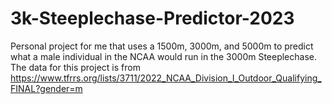 # 3k-Steeplechase-Predictor-2023
Personal project for me that uses a 1500m, 3000m, and 5000m to predict what a male individual in the NCAA would run in the 3000m Steeplechase.
The data for this project is from https://www.tfrrs.org/lists/3711/2022_NCAA_Division_I_Outdoor_Qualifying_FINAL?gender=m
